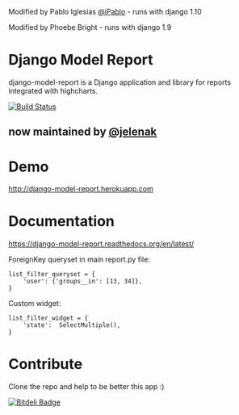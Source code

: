 Modified by Pablo Iglesias [@iPablo](https://github.com/iPablo "@iPablo") - runs with django 1.10

Modified by Phoebe Bright - runs with django 1.9

Django Model Report
===================

django-model-report is a Django application and library for reports integrated with highcharts.


[![Build Status](https://travis-ci.org/juanpex/django-model-report.png)](https://travis-ci.org/juanpex/django-model-report)

now maintained by  [@jelenak](https://github.com/jelenak "@jelenak")
--------------------------------------------------------------------

Demo
====

http://django-model-report.herokuapp.com


Documentation
=============

https://django-model-report.readthedocs.org/en/latest/

ForeignKey queryset in main report.py file:

    list_filter_queryset = {
        'user': {'groups__in': [13, 34]},
    }

Custom widget:

    list_filter_widget = {
        'state':  SelectMultiple(),
    }

Contribute
==========

Clone the repo and help to be better this app :)


[![Bitdeli Badge](https://d2weczhvl823v0.cloudfront.net/juanpex/django-model-report/trend.png)](https://bitdeli.com/free "Bitdeli Badge")

